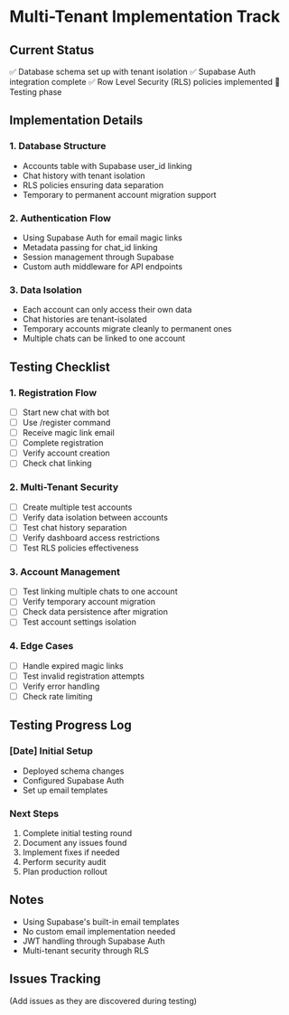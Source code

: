 # Multi-Tenant Implementation Track

## Current Status
✅ Database schema set up with tenant isolation
✅ Supabase Auth integration complete
✅ Row Level Security (RLS) policies implemented
🔄 Testing phase

## Implementation Details

### 1. Database Structure
- Accounts table with Supabase user_id linking
- Chat history with tenant isolation
- RLS policies ensuring data separation
- Temporary to permanent account migration support

### 2. Authentication Flow
- Using Supabase Auth for email magic links
- Metadata passing for chat_id linking
- Session management through Supabase
- Custom auth middleware for API endpoints

### 3. Data Isolation
- Each account can only access their own data
- Chat histories are tenant-isolated
- Temporary accounts migrate cleanly to permanent ones
- Multiple chats can be linked to one account

## Testing Checklist

### 1. Registration Flow
- [ ] Start new chat with bot
- [ ] Use /register command
- [ ] Receive magic link email
- [ ] Complete registration
- [ ] Verify account creation
- [ ] Check chat linking

### 2. Multi-Tenant Security
- [ ] Create multiple test accounts
- [ ] Verify data isolation between accounts
- [ ] Test chat history separation
- [ ] Verify dashboard access restrictions
- [ ] Test RLS policies effectiveness

### 3. Account Management
- [ ] Test linking multiple chats to one account
- [ ] Verify temporary account migration
- [ ] Check data persistence after migration
- [ ] Test account settings isolation

### 4. Edge Cases
- [ ] Handle expired magic links
- [ ] Test invalid registration attempts
- [ ] Verify error handling
- [ ] Check rate limiting

## Testing Progress Log

### [Date] Initial Setup
- Deployed schema changes
- Configured Supabase Auth
- Set up email templates

### Next Steps
1. Complete initial testing round
2. Document any issues found
3. Implement fixes if needed
4. Perform security audit
5. Plan production rollout

## Notes
- Using Supabase's built-in email templates
- No custom email implementation needed
- JWT handling through Supabase Auth
- Multi-tenant security through RLS

## Issues Tracking
(Add issues as they are discovered during testing)
